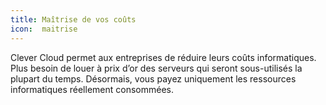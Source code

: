 ```yaml
---
title: Maîtrise de vos coûts
icon:  maitrise
---
```

Clever Cloud permet aux entreprises de réduire leurs coûts informatiques. Plus
besoin de louer à prix d’or des serveurs qui seront sous-utilisés la plupart
du temps. Désormais, vous payez uniquement les ressources informatiques
réellement consommées.
